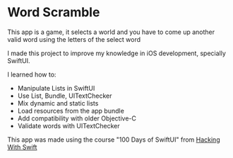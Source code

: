 #  Word Scramble

This app is a game, it selects a world and you have to come up another valid word using the letters of the select word

I made this project to improve my knowledge in iOS development, specially SwiftUI.

I learned how to:

- Manipulate Lists in SwiftUI
- Use List, Bundle, UITextChecker
- Mix dynamic and static lists
- Load resources from the app bundle
- Add compatibility with older Objective-C
- Validate words with UITextChecker

This app was made using the course "100 Days of SwiftUI" from [Hacking With Swift](https://www.hackingwithswift.com/100/swiftui/)

